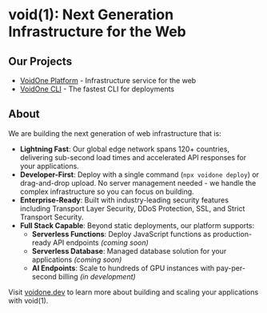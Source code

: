 # void(1): Next Generation Infrastructure for the Web

## Our Projects
- [VoidOne Platform](https://voidone.dev/) - Infrastructure service for the web
- [VoidOne CLI](https://github.com/voidone-dev/cli) - The fastest CLI for deployments

## About

We are building the next generation of web infrastructure that is:

- **Lightning Fast**: Our global edge network spans 120+ countries, delivering sub-second load times and accelerated API responses for your applications.
- **Developer-First**: Deploy with a single command (`npx voidone deploy`) or drag-and-drop upload. No server management needed - we handle the complex infrastructure so you can focus on building.
- **Enterprise-Ready**: Built with industry-leading security features including Transport Layer Security, DDoS Protection, SSL, and Strict Transport Security.
- **Full Stack Capable**: Beyond static deployments, our platform supports:
  - **Serverless Functions**: Deploy JavaScript functions as production-ready API endpoints *(coming soon)*
  - **Serverless Database**: Managed database solution for your applications *(coming soon)*
  - **AI Endpoints**: Scale to hundreds of GPU instances with pay-per-second billing *(in development)*

Visit [voidone.dev](https://voidone.dev/) to learn more about building and scaling your applications with void(1).
